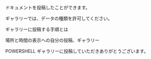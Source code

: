 ドキュメントを投稿したことができます。

ギャラリーでは、データの種類を許可してください。

ギャラリーに投稿する手順とは

場所と時間の表示への自分の投稿、ギャラリー

POWERSHELL ギャラリーに投稿していただきありがとうございます。

<!--HONumber=Oct16_HO1-->


